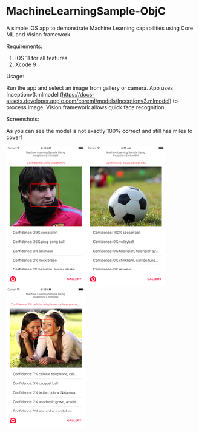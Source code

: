 # MachineLearningSample-ObjC
A simple iOS app to demonstrate Machine Learning capabilities using Core ML and Vision framework.


Requirements:

1. iOS 11 for all features
2. Xcode 9

Usage:

Run the app and select an image from gallery or camera. App uses Inceptionv3.mlmodel (https://docs-assets.developer.apple.com/coreml/models/Inceptionv3.mlmodel)
to process image. Vision framework allows quick face recognition.

Screenshots:

As you can see the model is not exactly 100% correct and still has miles to cover!

![Alt text](/Screenshots/1.png?raw=true "")
![Alt text](/Screenshots/2.png?raw=true "")
![Alt text](/Screenshots/3.png?raw=true "")

